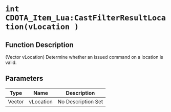 # `int CDOTA_Item_Lua:CastFilterResultLocation(vLocation )`
## Function Description
(Vector vLocation) Determine whether an issued command on a location is valid.
## Parameters
Type|Name|Description
--|--|--
Vector|vLocation|No Description Set
